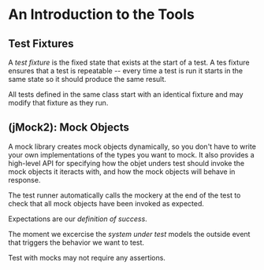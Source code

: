 An Introduction to the Tools
============================

## Test Fixtures
A *test fixture* is the fixed state that exists at the start of a test. A tes fixture ensures that a test is repeatable -- every time a test is run it starts in the same state so it should produce the same result.

All tests defined in the same class start with an identical fixture and may modify that fixture as they run.

## (jMock2): Mock Objects
A mock library creates mock objects dynamically, so you don't have to write your own implementations of the types you want to mock. It also provides a high-level API for specifying how the objet unders test should invoke the mock objects it iteracts with, and how the mock objects will behave in response.

The test runner automatically calls the mockery at the end of the test to check that all mock objects have been invoked as expected.

Expectations are our *definition of success*.

The moment we excercise the *system under test* models the outside event that triggers the behavior we want to test.

Test with mocks may not require any assertions.
